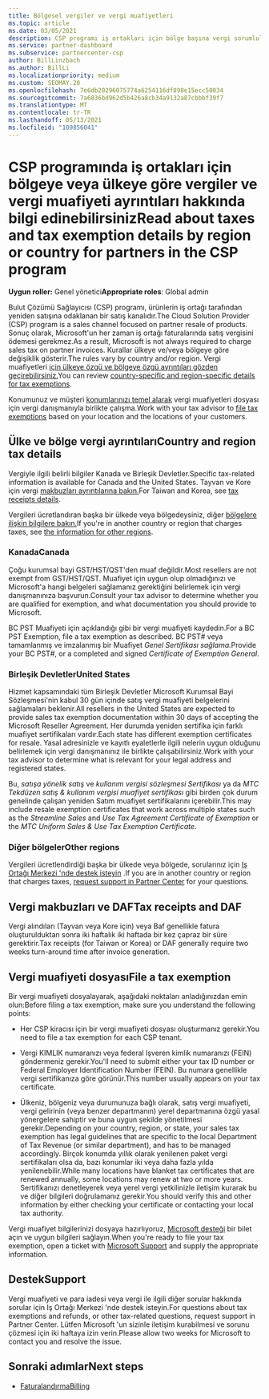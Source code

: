 ```yaml
---
title: Bölgesel vergiler ve vergi muafiyetleri
ms.topic: article
ms.date: 03/05/2021
description: CSP programı iş ortakları için bölge başına vergi sorumlulukları, CSP satışları için vergi muafiyetleri gönderme ve vergi soruları için destek elde etmeyi öğrenin.
ms.service: partner-dashboard
ms.subservice: partnercenter-csp
author: BillLinzbach
ms.author: BillLi
ms.localizationpriority: medium
ms.custom: SEOMAY.20
ms.openlocfilehash: 7e6db20296075774a6254116df898e15ecc50034
ms.sourcegitcommit: 7a6836bd962d5b426a8cb34a9132a87cbbbf39f7
ms.translationtype: MT
ms.contentlocale: tr-TR
ms.lasthandoff: 05/13/2021
ms.locfileid: "109856041"
---
```

# <a name="read-about-taxes-and-tax-exemption-details-by-region-or-country-for-partners-in-the-csp-program"></a><span data-ttu-id="2403a-103">CSP programında iş ortakları için bölgeye veya ülkeye göre vergiler ve vergi muafiyeti ayrıntıları hakkında bilgi edinebilirsiniz</span><span class="sxs-lookup"><span data-stu-id="2403a-103">Read about taxes and tax exemption details by region or country for partners in the CSP program</span></span>

<span data-ttu-id="2403a-104">**Uygun roller:** Genel yönetici</span><span class="sxs-lookup"><span data-stu-id="2403a-104">**Appropriate roles**: Global admin</span></span>

<span data-ttu-id="2403a-105">Bulut Çözümü Sağlayıcısı (CSP) programı, ürünlerin iş ortağı tarafından yeniden satışına odaklanan bir satış kanalıdır.</span><span class="sxs-lookup"><span data-stu-id="2403a-105">The Cloud Solution Provider (CSP) program is a sales channel focused on partner resale of products.</span></span> <span data-ttu-id="2403a-106">Sonuç olarak, Microsoft'un her zaman iş ortağı faturalarında satış vergisini ödemesi gerekmez.</span><span class="sxs-lookup"><span data-stu-id="2403a-106">As a result, Microsoft is not always required to charge sales tax on partner invoices.</span></span> <span data-ttu-id="2403a-107">Kurallar ülkeye ve/veya bölgeye göre değişiklik gösterir.</span><span class="sxs-lookup"><span data-stu-id="2403a-107">The rules vary by country and/or region.</span></span> <span data-ttu-id="2403a-108">Vergi muafiyetleri [için ülkeye özgü ve bölgeye özgü ayrıntıları gözden geçirebilirsiniz.](#country-and-region-tax-details)</span><span class="sxs-lookup"><span data-stu-id="2403a-108">You can review [country-specific and region-specific details for tax exemptions](#country-and-region-tax-details).</span></span>

<span data-ttu-id="2403a-109">Konumunuz ve müşteri [konumlarınızı temel alarak](#file-a-tax-exemption) vergi muafiyetleri dosyası için vergi danışmanıyla birlikte çalışma.</span><span class="sxs-lookup"><span data-stu-id="2403a-109">Work with your tax advisor to [file tax exemptions](#file-a-tax-exemption) based on your location and the locations of your customers.</span></span>

## <a name="country-and-region-tax-details"></a><span data-ttu-id="2403a-110">Ülke ve bölge vergi ayrıntıları</span><span class="sxs-lookup"><span data-stu-id="2403a-110">Country and region tax details</span></span>

<span data-ttu-id="2403a-111">Vergiyle ilgili belirli bilgiler Kanada ve Birleşik Devletler.</span><span class="sxs-lookup"><span data-stu-id="2403a-111">Specific tax-related information is available for Canada and the United States.</span></span> <span data-ttu-id="2403a-112">Tayvan ve Kore için vergi [makbuzları ayrıntılarına bakın.](#tax-receipts-and-daf)</span><span class="sxs-lookup"><span data-stu-id="2403a-112">For Taiwan and Korea, see [tax receipts details](#tax-receipts-and-daf).</span></span>

<span data-ttu-id="2403a-113">Vergileri ücretlandıran başka bir ülkede veya bölgedeysiniz, diğer [bölgelere ilişkin bilgilere bakın.](#other-regions)</span><span class="sxs-lookup"><span data-stu-id="2403a-113">If you're in another country or region that charges taxes, see [the information for other regions](#other-regions).</span></span>


### <a name="canada"></a><span data-ttu-id="2403a-114">Kanada</span><span class="sxs-lookup"><span data-stu-id="2403a-114">Canada</span></span>

<span data-ttu-id="2403a-115">Çoğu kurumsal bayi GST/HST/QST'den muaf değildir.</span><span class="sxs-lookup"><span data-stu-id="2403a-115">Most resellers are not exempt from GST/HST/QST.</span></span> <span data-ttu-id="2403a-116">Muafiyet için uygun olup olmadığınızı ve Microsoft'a hangi belgeleri sağlamanız gerektiğini belirlemek için vergi danışmanınıza başvurun.</span><span class="sxs-lookup"><span data-stu-id="2403a-116">Consult your tax advisor to determine whether you are qualified for exemption, and what documentation you should provide to Microsoft.</span></span>

<span data-ttu-id="2403a-117">BC PST Muafiyeti için açıklandığı gibi bir vergi muafiyeti kaydedin.</span><span class="sxs-lookup"><span data-stu-id="2403a-117">For a BC PST Exemption, file a tax exemption as described.</span></span> <span data-ttu-id="2403a-118">BC PST# veya tamamlanmış ve imzalanmış bir Muafiyet *Genel Sertifikası sağlama.*</span><span class="sxs-lookup"><span data-stu-id="2403a-118">Provide your BC PST#, or a completed and signed *Certificate of Exemption General*.</span></span>

### <a name="united-states"></a><span data-ttu-id="2403a-119">Birleşik Devletler</span><span class="sxs-lookup"><span data-stu-id="2403a-119">United States</span></span>

<span data-ttu-id="2403a-120">Hizmet kapsamındaki tüm Birleşik Devletler Microsoft Kurumsal Bayi Sözleşmesi'nin kabul 30 gün içinde satış vergi muafiyeti belgelerini sağlamaları beklenir.</span><span class="sxs-lookup"><span data-stu-id="2403a-120">All resellers in the United States are expected to provide sales tax exemption documentation within 30 days of accepting the Microsoft Reseller Agreement.</span></span> <span data-ttu-id="2403a-121">Her durumda yeniden sertifika için farklı muafiyet sertifikaları vardır.</span><span class="sxs-lookup"><span data-stu-id="2403a-121">Each state has different exemption certificates for resale.</span></span> <span data-ttu-id="2403a-122">Yasal adresinizle ve kayıtlı eyaletlerle ilgili nelerin uygun olduğunu belirlemek için vergi danışmanınız ile birlikte çalışabilirsiniz.</span><span class="sxs-lookup"><span data-stu-id="2403a-122">Work with your tax advisor to determine what is relevant for your legal address and registered states.</span></span>

<span data-ttu-id="2403a-123">Bu, *satışa yönelik satış* ve *kullanım vergisi sözleşmesi Sertifikası* ya da *MTC Tekdüzen satış & kullanım vergisi muafiyet sertifikası* gibi birden çok durum genelinde çalışan yeniden Satım muafiyet sertifikalarını içerebilir.</span><span class="sxs-lookup"><span data-stu-id="2403a-123">This may include resale exemption certificates that work across multiple states such as the *Streamline Sales* and *Use Tax Agreement Certificate of Exemption* or the *MTC Uniform Sales & Use Tax Exemption Certificate*.</span></span>

### <a name="other-regions"></a><span data-ttu-id="2403a-124">Diğer bölgeler</span><span class="sxs-lookup"><span data-stu-id="2403a-124">Other regions</span></span>

<span data-ttu-id="2403a-125">Vergileri ücretlendirdiği başka bir ülkede veya bölgede, sorularınız için [Iş Ortağı Merkezi 'nde destek isteyin](#support) .</span><span class="sxs-lookup"><span data-stu-id="2403a-125">If you are in another country or region that charges taxes, [request support in Partner Center](#support) for your questions.</span></span>

## <a name="tax-receipts-and-daf"></a><span data-ttu-id="2403a-126">Vergi makbuzları ve DAF</span><span class="sxs-lookup"><span data-stu-id="2403a-126">Tax receipts and DAF</span></span>

<span data-ttu-id="2403a-127">Vergi alındıları (Tayvan veya Kore için) veya Baf genellikle fatura oluşturulduktan sonra iki haftalık iki haftada bir kez çapraz bir süre gerektirir.</span><span class="sxs-lookup"><span data-stu-id="2403a-127">Tax receipts (for Taiwan or Korea) or DAF generally require two weeks turn-around time after invoice generation.</span></span>

## <a name="file-a-tax-exemption"></a><span data-ttu-id="2403a-128">Vergi muafiyeti dosyası</span><span class="sxs-lookup"><span data-stu-id="2403a-128">File a tax exemption</span></span>

<span data-ttu-id="2403a-129">Bir vergi muafiyeti dosyalayarak, aşağıdaki noktaları anladığınızdan emin olun:</span><span class="sxs-lookup"><span data-stu-id="2403a-129">Before filing a tax exemption, make sure you understand the following points:</span></span>

- <span data-ttu-id="2403a-130">Her CSP kiracısı için bir vergi muafiyeti dosyası oluşturmanız gerekir.</span><span class="sxs-lookup"><span data-stu-id="2403a-130">You need to file a tax exemption for each CSP tenant.</span></span>

- <span data-ttu-id="2403a-131">Vergi KIMLIK numaranızı veya federal Işveren kimlik numaranızı (FEIN) göndermeniz gerekir.</span><span class="sxs-lookup"><span data-stu-id="2403a-131">You'll need to submit either your tax ID number or Federal Employer Identification Number (FEIN).</span></span> <span data-ttu-id="2403a-132">Bu numara genellikle vergi sertifikanıza göre görünür.</span><span class="sxs-lookup"><span data-stu-id="2403a-132">This number usually appears on your tax certificate.</span></span>

- <span data-ttu-id="2403a-133">Ülkeniz, bölgeniz veya durumunuza bağlı olarak, satış vergi muafiyeti, vergi gelirinin (veya benzer departmanın) yerel departmanına özgü yasal yönergelere sahiptir ve buna uygun şekilde yönetilmesi gerekir.</span><span class="sxs-lookup"><span data-stu-id="2403a-133">Depending on your country, region, or state, your sales tax exemption has legal guidelines that are specific to the local Department of Tax Revenue (or similar department), and has to be managed accordingly.</span></span> <span data-ttu-id="2403a-134">Birçok konumda yıllık olarak yenilenen paket vergi sertifikaları olsa da, bazı konumlar iki veya daha fazla yılda yenilenebilir.</span><span class="sxs-lookup"><span data-stu-id="2403a-134">While many locations have blanket tax certificates that are renewed annually, some locations may renew at two or more years.</span></span> <span data-ttu-id="2403a-135">Sertifikanızı denetleyerek veya yerel vergi yetkilinizle iletişim kurarak bu ve diğer bilgileri doğrulamanız gerekir.</span><span class="sxs-lookup"><span data-stu-id="2403a-135">You should verify this and other information by either checking your certificate or contacting your local tax authority.</span></span>

<span data-ttu-id="2403a-136">Vergi muafiyet bilgilerinizi dosyaya hazırlıyoruz, [Microsoft desteği](https://partner.microsoft.com/dashboard/support/csp/servicerequests/create?stage=2&topicid=92930319-ced6-c18b-d7a6-d62b22d60aa5) bir bilet açın ve uygun bilgileri sağlayın.</span><span class="sxs-lookup"><span data-stu-id="2403a-136">When you're ready to file your tax exemption, open a ticket with [Microsoft Support](https://partner.microsoft.com/dashboard/support/csp/servicerequests/create?stage=2&topicid=92930319-ced6-c18b-d7a6-d62b22d60aa5) and supply the appropriate information.</span></span>

## <a name="support"></a><span data-ttu-id="2403a-137">Destek</span><span class="sxs-lookup"><span data-stu-id="2403a-137">Support</span></span>

<span data-ttu-id="2403a-138">Vergi muafiyeti ve para iadesi veya vergi ile ilgili diğer sorular hakkında sorular için Iş Ortağı Merkezi 'nde destek isteyin.</span><span class="sxs-lookup"><span data-stu-id="2403a-138">For questions about tax exemptions and refunds, or other tax-related questions, request support in Partner Center.</span></span> <span data-ttu-id="2403a-139">Lütfen Microsoft 'un sizinle iletişim kurabilmesi ve sorunu çözmesi için iki haftaya izin verin.</span><span class="sxs-lookup"><span data-stu-id="2403a-139">Please allow two weeks for Microsoft to contact you and resolve the issue.</span></span>

## <a name="next-steps"></a><span data-ttu-id="2403a-140">Sonraki adımlar</span><span class="sxs-lookup"><span data-stu-id="2403a-140">Next steps</span></span>

- [<span data-ttu-id="2403a-141">Faturalandırma</span><span class="sxs-lookup"><span data-stu-id="2403a-141">Billing</span></span>](billing.md)
